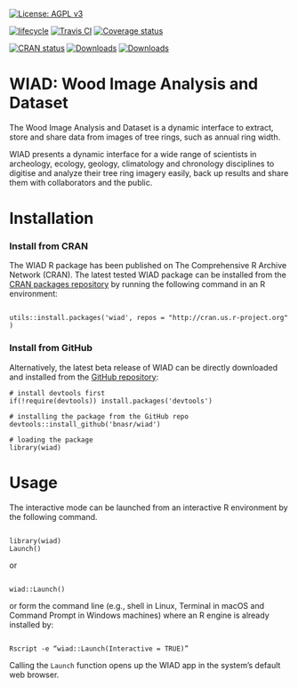 [![License: AGPL v3](https://img.shields.io/badge/License-AGPL%20v3-blue.svg)](https://www.gnu.org/licenses/agpl-3.0) 

[![lifecycle](https://img.shields.io/badge/lifecycle-experimental-orange.svg)](https://www.tidyverse.org/lifecycle/#experimental) 
[![Travis CI](https://travis-ci.com/bnasr/wiad.svg?branch=master)](https://travis-ci.com/bnasr/wiad) 
[![Coverage status](https://codecov.io/gh/bnasr/wiad/branch/master/graph/badge.svg)](https://codecov.io/gh/bnasr/wiad)

[![CRAN status](http://www.r-pkg.org/badges/version-last-release/wiad)](https://cran.r-project.org/package=wiad) 
[![Downloads](http://cranlogs.r-pkg.org/badges/wiad?color=brightgreen)](http://www.r-pkg.org/pkg/wiad) 
[![Downloads](http://cranlogs.r-pkg.org/badges/grand-total/wiad?color=brightgreen)](http://www.r-pkg.org/pkg/wiad) 


# WIAD: Wood Image Analysis and Dataset

The Wood Image Analysis and Dataset is a dynamic interface to extract, store and share data from images of tree rings, such as annual ring width. 

WIAD presents a dynamic interface for a wide range of scientists in archeology, ecology, geology, climatology and chronology disciplines to digitise and analyze their tree ring imagery easily, back up results and share them with collaborators and the public.


# Installation

### Install from CRAN
The WIAD R package has been published on The Comprehensive R Archive Network (CRAN). The latest tested WIAD package can be installed from the <a href="https://cran.r-project.org/package=wiad">CRAN packages repository</a> by running the following command in an R environment:

```{r, echo=TRUE, eval=FALSE}

utils::install.packages('wiad', repos = "http://cran.us.r-project.org" )

```

### Install from GitHub
Alternatively, the latest beta release of WIAD can be directly downloaded and installed from the [GitHub repository](https://github.com/bnasr/wiad):

```{r, echo=TRUE, eval=FALSE}
# install devtools first
if(!require(devtools)) install.packages('devtools')

# installing the package from the GitHub repo
devtools::install_github('bnasr/wiad')

# loading the package
library(wiad)
```


# Usage
The interactive mode can be launched from an interactive R environment by the following command.

```{r, echo=TRUE, eval=FALSE}

library(wiad)
Launch()

```

or

```{r, echo=TRUE, eval=FALSE}

wiad::Launch()

```

or form the command line (e.g., shell in Linux, Terminal in macOS and Command Prompt in Windows machines) where an R engine is already installed by:

```{r, echo=TRUE, eval=FALSE}

Rscript -e “wiad::Launch(Interactive = TRUE)”

```

Calling the `Launch` function opens up the WIAD app in the system’s default web browser.
